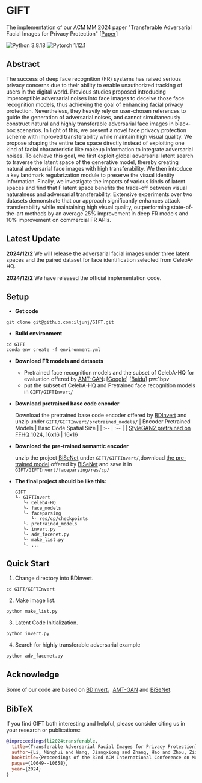 # GIFT
The implementation of our ACM MM 2024 paper "Transferable Adversarial Facial Images for Privacy Protection" [[Paper](https://dl.acm.org/doi/abs/10.1145/3664647.3681344)]

![Python 3.8.18](https://img.shields.io/badge/python-3.8.18-green.svg?style=plastic)
![Pytorch 1.12.1](https://img.shields.io/badge/pytorch-1.12.1-red.svg?style=plastic)

## Abstract
The success of deep face recognition (FR) systems has raised serious privacy concerns due to their ability to enable unauthorized tracking of users in the digital world. Previous studies proposed introducing imperceptible adversarial noises into face images to deceive those face recognition models, thus achieving the goal of enhancing facial privacy protection. Nevertheless, they heavily rely on user-chosen references to guide the generation of adversarial noises, and cannot simultaneously construct natural and highly transferable adversarial face images in black-box scenarios. In light of this, we present a novel face privacy protection scheme with improved transferability while maintain high visual quality. We propose shaping the entire face space directly instead of exploiting one kind of facial characteristic like makeup information to integrate adversarial noises. To achieve this goal, we first exploit global adversarial latent search to traverse the latent space of the generative model, thereby creating natural adversarial face images with high transferability. We then introduce a key landmark regularization module to preserve the visual identity information. Finally, we investigate the impacts of various kinds of latent spaces and find that F latent space benefits the trade-off between visual naturalness and adversarial transferability. Extensive experiments over two datasets demonstrate that our approach significantly enhances attack transferability while maintaining high visual quality, outperforming state-of-the-art methods by an average 25% improvement in deep FR models and 10% improvement on commercial FR APIs.

## Latest Update
**2024/12/2** We will release the adversarial facial images under three latent spaces and the paired dataset for face identification selected from CelebA-HQ.

**2024/12/2** We have released the official implementation code.

## Setup
- **Get code**
```shell
git clone git@github.com:iljunj/GIFT.git
```
- **Build environment**
```shell
cd GIFT
conda env create -f environment.yml
```
- **Download FR models and datasets**
  - Pretrained face recognition models and the subset of CelebA-HQ for evaluation offered by [AMT-GAN](https://github.com/CGCL-codes/AMT-GAN):
    [[Google](https://drive.google.com/file/d/1Vuek5-YTZlYGoeoqyM5DlvnaXMeii4O8/view?usp=sharing)] [[Baidu](https://pan.baidu.com/s/1hiIV1GVZTwV1o2Q4DfC2Cg)] pw:1bpv
  - put the subset of CelebA-HQ and Pretrained face recognition models in ```GIFT/GIFTInvert/```
- **Download pretrained base code encoder**

  Download the pretrained base code encoder offered by [BDInvert](https://github.com/kkang831/BDInvert_Release) and unzip under `GIFT/GIFTInvert/pretrained_models/`
  | Encoder Pretrained Models                   | Basc Code Spatial Size |
  | :--                                         | :--    |
  | [StyleGAN2 pretrained on FFHQ 1024, 16x16](https://drive.google.com/file/d/1Gwi7I72vL7rdwET1Q0QnR71ZuZ0M3Jx1/view?usp=sharing)    | 16x16
- **Download the pre-trained semantic encoder**

  unzip the project [BiSeNet](https://github.com/zllrunning/face-parsing.PyTorch) under `GIFT/GIFTInvert/`,download [the pre-trained model](https://drive.google.com/open?id=154JgKpzCPW82qINcVieuPH3fZ2e0P812) offered by [BiSeNet](https://github.com/zllrunning/face-parsing.PyTorch) and save it in `GIFT/GIFTInvert/faceparsing/res/cp/`
- **The final project should be like this:**
    ```shell
    GIFT
    └- GIFTInvert
       └- CelebA-HQ
       └- face_models
       └- faceparsing
          └- res/cp/checkpoints
       └- pretrained_models
       └- invert.py
       └- adv_facenet.py
       └- make_list.py
       └- ...
    ```

## Quick Start
1. Change directory into BDInvert.
```shell
cd GIFT/GIFTInvert
```
2. Make image list.
```shell
python make_list.py
```
3. Latent Code Initialization.
```shell
python invert.py
```
4. Search for highly transferable adversarial example
```shell
python adv_facenet.py
```

## Acknowledge
Some of our code are based on [BDInvert](https://github.com/kkang831/BDInvert_Release)，[AMT-GAN](https://github.com/CGCL-codes/AMT-GAN) and [BiSeNet](https://github.com/zllrunning/face-parsing.PyTorch).

## BibTeX 
If you find GIFT both interesting and helpful, please consider citing us in your research or publications:
```bibtex
@inproceedings{li2024transferable,
  title={Transferable Adversarial Facial Images for Privacy Protection},
  author={Li, Minghui and Wang, Jiangxiong and Zhang, Hao and Zhou, Ziqi and Hu, Shengshan and Pei, Xiaobing},
  booktitle={Proceedings of the 32nd ACM International Conference on Multimedia},
  pages={10649--10658},
  year={2024}
}
```



